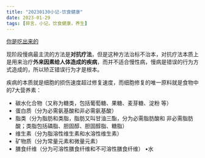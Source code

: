 ```yaml
---
title: "20230130小记-饮食健康"
date: 2023-01-29
tags: [碎言，小记，饮食健康，养生]
---
```


[你是吃出来的](https://pb.vanguo.tech/api/files/m237btexxdkghld/c64qwmxyo5wqqc0/z_lib_org_SYdYL5gMmP.pdf)

现阶段慢病最主流的方法是**对抗疗法**，但是这种方法治标不治本，对抗疗法本质上是用来治疗**外来因素给人体造成的疾病**，而并不适合慢性病，慢病是错误的行为方式造成的，所以矫正错误行为才是根本。

疾病的本质就是细胞的损伤速度超过修复速度，而细胞修复的唯一原料就是食物中的7大营养素：

- 碳水化合物（又称为糖类，包括葡萄糖、果糖、麦芽糖、淀粉
等）
- 蛋白质（分为必需氨基酸和非必需氨基酸）
- 脂类（分为脂肪和类脂，脂肪又叫甘油三酯，分为必需脂肪酸和
非必需脂肪酸；类脂包括磷脂、胆固醇、胆固醇脂、糖脂）
- 维生素（分为脂溶性维生素和水溶性维生素）
- 矿物质（分为常量元素和微量元素）
- 膳食纤维（分为可溶性膳食纤维和不可溶性膳食纤维）
•水
